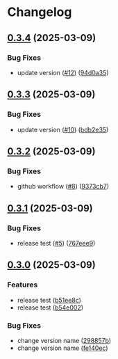 # Changelog

## [0.3.4](https://github.com/techarm/jclog/compare/v0.3.3...v0.3.4) (2025-03-09)


### Bug Fixes

* update version ([#12](https://github.com/techarm/jclog/issues/12)) ([94d0a35](https://github.com/techarm/jclog/commit/94d0a357201704fba622e1e3451bf5a0d650214b))

## [0.3.3](https://github.com/techarm/jclog/compare/v0.3.2...v0.3.3) (2025-03-09)


### Bug Fixes

* update version ([#10](https://github.com/techarm/jclog/issues/10)) ([bdb2e35](https://github.com/techarm/jclog/commit/bdb2e3557801d58d71b1e1393b3f468fe62883bd))

## [0.3.2](https://github.com/techarm/jclog/compare/v0.3.1...v0.3.2) (2025-03-09)


### Bug Fixes

* github workflow ([#8](https://github.com/techarm/jclog/issues/8)) ([9373cb7](https://github.com/techarm/jclog/commit/9373cb793d28c221b80c5cb2aaaac07d7c41e7bf))

## [0.3.1](https://github.com/techarm/jclog/compare/v0.3.0...v0.3.1) (2025-03-09)


### Bug Fixes

* release test ([#5](https://github.com/techarm/jclog/issues/5)) ([767eee9](https://github.com/techarm/jclog/commit/767eee93f5f55bc059272d2c0099c422db69041a))

## [0.3.0](https://github.com/techarm/jclog/compare/v0.2.7...v0.3.0) (2025-03-09)


### Features

* release test ([b51ee8c](https://github.com/techarm/jclog/commit/b51ee8c318d4d37eb730d1303d09f3381bb00de3))
* release test ([b54e002](https://github.com/techarm/jclog/commit/b54e002b09504051e4f6fe489ca5a804ac4ae7fc))


### Bug Fixes

* change version name ([298857b](https://github.com/techarm/jclog/commit/298857b76e36e999ecba14b06facddd01ec016d7))
* change version name ([fe140ec](https://github.com/techarm/jclog/commit/fe140ec32d98e8dc181770d894477242dc823b8d))
